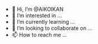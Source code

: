 - 👋 Hi, I’m @AIKOIKAN
- 👀 I’m interested in ...
- 🌱 I’m currently learning ...
- 💞️ I’m looking to collaborate on ...
- 📫 How to reach me ...

<!---
AIKOIKAN/AIKOIKAN is a ✨ special ✨ repository because its `README.md` (this file) appears on your GitHub profile.
You can click the Preview link to take a look at your changes.
--->
